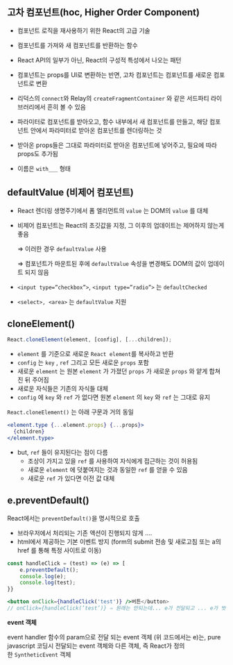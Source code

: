 ## 고차 컴포넌트(hoc, Higher Order Component)

- 컴포넌트 로직을 재사용하기 위한 React의 고급 기술
- 컴포넌트를 가져와 새 컴포넌트를 반환하는 함수

- React API의 일부가 아닌, React의 구성적 특성에서 나오는 패턴
- 컴포넌트는 props를 UI로 변환하는 반면, 고차 컴포넌트는 컴포넌트를 새로운 컴포넌트로 변환
- 리덕스의 `connect`와 Relay의 `createFragmentContainer` 와 같은 서드파티 라이브러리에서 흔히 볼 수 있음
- 파라미터로 컴포넌트를 받아오고, 함수 내부에서 새 컴포넌트를 만들고, 해당 컴포넌트 안에서 파라미터로 받아온 컴포넌트를 렌더링하는 것
- 받아온 props들은 그대로 파라미터로 받아온 컴포넌트에 넣어주고, 필요에 따라 props도 추가됨
- 이름은 `with___` 형태

## defaultValue (비제어 컴포넌트)

- React 렌더링 생명주기에서 폼 엘리먼트의 `value` 는 DOM의 `value` 를 대체
- 비제어 컴포넌트는 React의 초깃값을 지정, 그 이후의 업데이트는 제어하지 않는게 좋음

  ⇒ 이러한 경우 `defaultValue` 사용

  ⇒ 컴포넌트가 마운트된 후에 `defaultValue` 속성을 변경해도 DOM의 값이 업데이트 되지 않음

- `<input type=”checkbox”>`, `<input type=”radio”>` 는 `defaultChecked`
- `<select>, <area>` 는 `defaultValue` 지원

## cloneElement()

```jsx
React.cloneElement(element, [config], [...children]);
```

- `element` 를 기준으로 새로운 `React element`를 복사하고 반환
- `config` 는 `key` , `ref` 그리고 모든 새로운 `props` 포함
- 새로운 `element` 는 원본 `element` 가 가졌던 `props` 가 새로운 `props` 와 얕게 합쳐진 뒤 주어짐
- 새로운 자식들은 기존의 자식들 대체
- `config` 에 `key` 와 `ref` 가 없다면 원본 `element` 의 `key` 와 `ref` 는 그대로 유지

`React.cloneElement()` 는 아래 구문과 거의 동일

```jsx
<element.type {...element.props} {...props}>
  {children}
</element.type>
```

- but, `ref` 들이 유지된다는 점이 다름
  - 조상이 가지고 있을 `ref` 를 사용하여 자식에게 접근하는 것이 허용됨
  - 새로운 `element` 에 덧붙여지는 것과 동일한 `ref` 를 얻을 수 있음
  - 새로운 `ref` 가 있다면 이전 값 대체

## e.preventDefault()

React에서는 `preventDefault()`을 명시적으로 호출

- 브라우저에서 처리되는 기존 액션이 진행되지 않게 ….
- html에서 제공하는 기본 이벤트 방지 (form의 submit 전송 및 새로고침 또는 a의 href 를 통해 특정 사이트로 이동)

```jsx
const handleClick = (test) => (e) => [
	e.preventDefault();
	console.log(e);
	console.log(test);
}}

<button onClick={handleClick('test')} />버튼</button>
// onClick={handleClick(’test’)} ⇒ 원래는 안되는데... e가 전달되고 ... e가 벗겨져?
```

**event 객체**

event handler 함수의 param으로 전달 되는 event 객체 (위 코드에서는 e)는, pure javascript 코딩시 전달되는 event 객체와 다른 객체, 즉 React가 정의한 `SyntheticEvent` 객체
